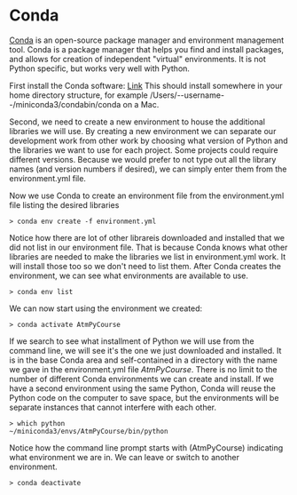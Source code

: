 # Conda
[Conda](https://docs.conda.io/en/latest/) is an open-source package manager and environment management tool. Conda is a package manager that helps you find and install packages, and allows for creation of independent "virtual" environments. It is not Python specific, but works very well with Python.

First install the Conda software: [Link](https://conda.io/projects/conda/en/latest/user-guide/install/index.html) This should install somewhere in your home directory structure, for example /Users/--username--/miniconda3/condabin/conda on a Mac.

Second, we need to create a new environment to house the additional libraries we will use. By creating a new environment we can separate our development work from other work by choosing what version of Python and the libraries we want to use for each project. Some projects could require different versions. Because we would prefer to not type out all the library names (and version numbers if desired), we can simply enter them from the environment.yml file.

Now we use Conda to create an environment file from the environment.yml file listing the desired libraries

`> conda env create -f environment.yml`

Notice how there are lot of other librareis downloaded and installed that we did not list in our environment file. That is because Conda knows what other libraries are needed to make the libraries we list in environment.yml work. It will install those too so we don't need to list them.
After Conda creates the environment, we can see what environments are available to use.

`> conda env list`

We can now start using the environment we created:

`> conda activate AtmPyCourse`

If we search to see what installment of Python we will use from the command line, we will see it's the one we just downloaded and installed. It is in the base Conda area and self-contained in a directory with the name we gave in the environment.yml file _AtmPyCourse_. There is no limit to the number of different Conda environments we can create and install. If we have a second environment using the same Python, Conda will reuse the Python code on the computer to save space, but the environments will be separate instances that cannot interfere with each other.

```
> which python
~/miniconda3/envs/AtmPyCourse/bin/python
```

Notice how the command line prompt starts with (AtmPyCourse) indicating what environment we are in.
We can leave or switch to another environment.

`> conda deactivate`
